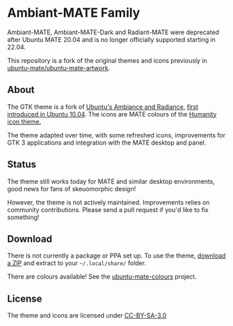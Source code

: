 # Ambiant-MATE Family

Ambiant-MATE, Ambiant-MATE-Dark and Radiant-MATE were deprecated after
Ubuntu MATE 20.04 and is no longer officially supported starting in 22.04.

This repository is a fork of the original themes and icons previously in
[ubuntu-mate/ubuntu-mate-artwork](https://github.com/ubuntu-mate/ubuntu-mate-artwork/tree/e93de69da28407695903d0f879714c9cce2bb10c).

## About

The GTK theme is a fork of [Ubuntu's Ambiance and Radiance](https://bazaar.launchpad.net/~ubuntu-art-pkg/ubuntu-themes/trunk/files),
[first introduced in Ubuntu 10.04](https://www.omgubuntu.co.uk/2010/02/new-theme-for-ubuntu-10-04-human-theme-dropped).
The icons are MATE colours of the [Humanity icon theme.](https://bazaar.launchpad.net/~elementarydesign/humanity/Humanity/files)

The theme adapted over time, with some refreshed icons, improvements for
GTK 3 applications and integration with the MATE desktop and panel.

## Status

The theme still works today for MATE and similar desktop environments,
good news for fans of skeuomorphic design!

However, the theme is not actively maintained. Improvements relies on community
contributions. Please send a pull request if you'd like to fix something!

## Download

There is not currently a package or PPA set up. To use the theme, [download a ZIP](https://github.com/lah7/Ambiant-MATE/archive/refs/heads/master.zip)
and extract to your `~/.local/share/` folder.

There are colours available! See the [ubuntu-mate-colours](https://github.com/lah7/ubuntu-mate-colours/) project.

## License

The theme and icons are licensed under [CC-BY-SA-3.0](https://creativecommons.org/licenses/by-sa/3.0/)
